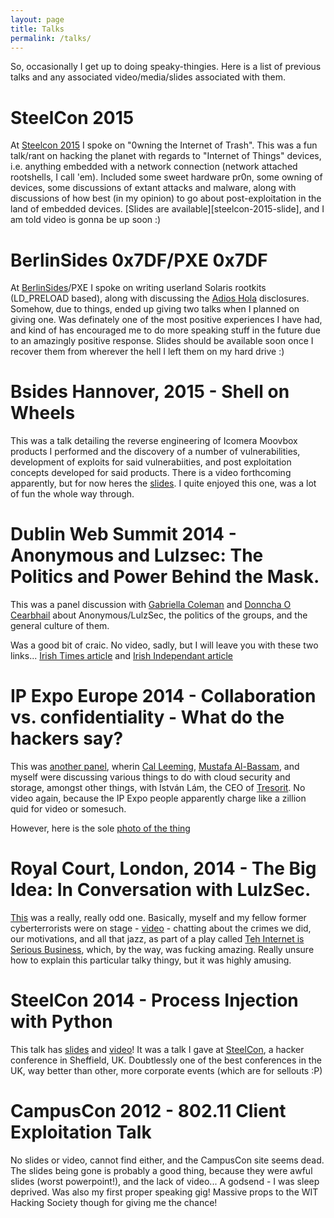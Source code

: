 ```yaml
---
layout: page
title: Talks
permalink: /talks/
---
```


So, occasionally I get up to doing speaky-thingies. Here is a list of previous talks and any associated video/media/slides associated with them.

# SteelCon 2015
At [Steelcon 2015][steelcon] I spoke on "0wning the Internet of Trash". This was a fun talk/rant on hacking the planet with regards to "Internet of Things" devices, i.e. anything embedded with a network connection (network attached rootshells, I call 'em). Included some sweet hardware pr0n, some owning of devices, some discussions of extant attacks and malware, along with discussions of how best (in my opinion) to go about post-exploitation in the land of embedded devices. [Slides are available][steelcon-2015-slide], and I am told video is gonna be up soon :)

# BerlinSides 0x7DF/PXE 0x7DF
At [BerlinSides][berlinsides]/PXE I spoke on writing userland Solaris rootkits (LD_PRELOAD based), along with discussing the [Adios Hola][adioshola] disclosures. Somehow, due to things, ended up giving two talks when I planned on giving one. Was definately one of the most positive experiences I have had, and kind of has encouraged me to do more speaking stuff in the future due to an amazingly positive response. Slides should be available soon once I recover them from wherever the hell I left them on my hard drive :)

# Bsides Hannover, 2015 - Shell on Wheels
This was a talk detailing the reverse engineering of Icomera Moovbox products I performed and the discovery of a number of vulnerabilities, development of exploits for said 
vulnerabiities, and post exploitation concepts developed for said products. There is a video forthcoming apparently, but for now heres the [slides][bsideshn-slides]. I quite enjoyed 
this one, was a lot of fun the whole way through. 

# Dublin Web Summit 2014 - Anonymous and Lulzsec: The Politics and Power Behind the Mask.
This was a panel discussion with [Gabriella Coleman][biella] and [Donncha O Cearbhail][donncha] about Anonymous/LulzSec, the politics of the groups, and the general culture of them. 

Was a good bit of craic. No video, sadly, but I will leave you with these two links... [Irish Times article][irishtimes] and [Irish Independant article][independent]

# IP Expo Europe 2014 - Collaboration vs. confidentiality - What do the hackers say?
This was [another panel][lolpanel], wherin [Cal Leeming][sleepycal], [Mustafa Al-Bassam][musalbas], and myself were discussing various things to do with cloud security and storage, amongst other things, with István Lám, the CEO of [Tresorit][tresorit]. No video again, because the IP Expo people apparently charge like a zillion quid for video or somesuch.

However, here is the sole [photo of the thing][lolphoto]

# Royal Court, London, 2014 - The Big Idea: In Conversation with LulzSec.
[This][royalcourt] was a really, really odd one. Basically, myself and my fellow former cyberterrorists were on stage - [video][royalcourtvid] - chatting about the crimes we did, our motivations, and all that jazz, as part of a play called [Teh Internet is Serious Business][tehinternet], which, by the way, was fucking amazing. Really unsure how to explain this particular talky thingy, but it was highly amusing.

# SteelCon 2014 - Process Injection with Python
This talk has [slides][steelconslides] and [video][steelconvid]! It was a talk I gave at [SteelCon][steelcon], a hacker conference in Sheffield, UK. Doubtlessly one of the best conferences in the UK, way better than other, more corporate events (which are for sellouts :P)

# CampusCon 2012 - 802.11 Client Exploitation Talk
No slides or video, cannot find either, and the CampusCon site seems dead. The slides being gone is probably a good thing, because they were awful slides (worst powerpoint!), and the lack of video... A godsend - I was sleep deprived. Was also my first proper speaking gig! Massive props to the WIT Hacking Society though for giving me the chance!


[biella]: https://twitter.com/BiellaColeman
[donncha]: https://twitter.com/DonnchaC
[irishtimes]: http://www.irishtimes.com/blogs/poplife/2014/11/10/web-summit-4-anonymous/
[independent]: http://www.independent.ie/business/technology/web-summit/irish-student-hacker-theres-a-difference-between-trolling-and-being-an-ahole-on-the-internet-30724580.html
[lolpanel]: http://www.ipexpo.co.uk/Seminars/Identity-Data-Centric-Security/Thursday-09-October-2014/Collaboration-vs.-confidentiality-What-do-the-hackers-say
[sleepycal]: https://twitter.com/sleepycal
[musalbas]: https://twitter.com/musalbas
[tresorit]: https://tresorit.com/
[lolphoto]: https://twitter.com/Tresorit/status/520164126740733952
[royalcourt]: http://www.royalcourttheatre.com/whats-on/the-big-idea-teh-internet-is-serious-business
[royalcourtvid]: https://www.youtube.com/watch?v=KpGiLPF5BxQ
[tehinternet]: http://tehinternetisserious.biz/
[steelconslides]: http://www.slideshare.net/infodox/steelcon-2014-process-injection-with-python
[steelconvid]: https://www.youtube.com/watch?v=fOMZR5dl3Qk
[steelcon]: http://www.steelcon.info/
[bsideshn-slides]: http://www.slideshare.net/infodox/bsides-hannover-2015-shell-on-wheels
[berlinsides]: http://berlinsides.org/
[adioshola]: http://adios-hola.org/
[steelcon-2015-slides]: http://www.slideshare.net/infodox/steelcon-2015-0wning-the-internet-of-trash
